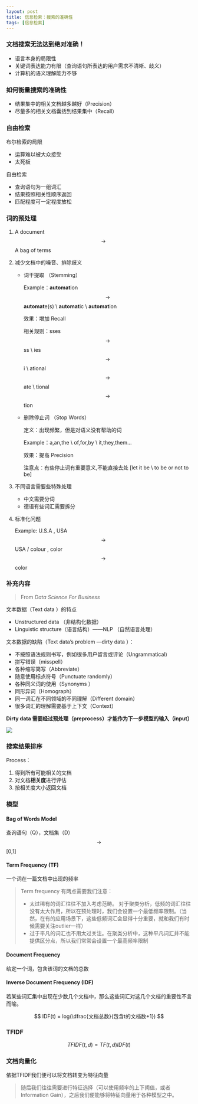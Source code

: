 ```yaml
---
layout: post
title: 信息检索：搜索的准确性
tags: [信息检索]
---
```


### 文档搜索无法达到绝对准确！

- 语言本身的局限性
- 关键词表达能力有限（查询语句所表达的用户需求不清晰、歧义）
- 计算机的语义理解能力不够

### 如何衡量搜索的准确性

- 结果集中的相关文档越多越好（Precision）
- 尽量多的相关文档囊括到结果集中（Recall）

### 自由检索

布尔检索的局限

- 运算难以被大众接受
- 太死板

自由检索

- 查询语句为一组词汇
- 结果按照相关性顺序返回
- 匹配程度可一定程度放松

### 词的预处理

1. A document $$\rightarrow$$ A bag of terms

2. 减少文档中的噪音、排除歧义

   - 词干提取 （Stemming）

     Example：**automat**ion $$\rightarrow$$ **automat**e(s) \ **automat**ic \ **automat**ion

     效果：增加 Recall

     相关规则：sses$$\rightarrow$$ss \ ies$$\rightarrow$$i \ ational$$\rightarrow$$ate \ tional$$\rightarrow$$tion

   - 删除停止词 （Stop Words）

     定义：出现频繁，但是对语义没有帮助的词

     Example：a,an,the \ of,for,by \ it,they,them...

     效果：提高 Precision

     注意点：有些停止词有重要意义,不能直接去处 [let it be \ to be or not to be]

3. 不同语言需要些特殊处理

   - 中文需要分词
   - 德语有些词汇需要拆分

4. 标准化问题

   Example: U.S.A , USA $$\rightarrow$$ USA  /  colour , color $$\rightarrow$$ color

### 补充内容 

> From *Data Science For Business*

文本数据（Text data ）的特点

- Unstructured data （非结构化数据）
- Linguistic structure（语言结构）——NLP （自然语言处理）

文本数据的缺陷（Text data’s problem —dirty data ）：

- 不按照语法规则书写，例如很多用户留言或评论（Ungrammatical)
- 拼写错误（misspell）
- 各种缩写简写（Abbreviate）
- 随意使用标点符号（Punctuate randomly）
- 各种同义词的使用（Synonyms ）
- 同形异词（Homograph）
- 同一词汇在不同领域的不同理解（Different domain）
- 很多词汇的理解需要基于上下文（Context）

**Dirty data 需要经过预处理（preprocess）才能作为下一步模型的输入（input）**

![](http://img.blog.csdn.net/20150916215636245)

### 搜索结果排序

Process：

1. 得到所有可能相关的文档
2. 对文档**相关度**进行评估
3. 按相关度大小返回文档



### 模型

#### Bag of Words Model

查询语句（Q），文档集（D）$$\rightarrow$$  [0,1]

#### Term Frequency  (TF)

一个词在一篇文档中出现的频率

> Term frequency 有两点需要我们注意：
>
> - 太过稀有的词汇往往不加入考虑范畴。 对于聚类分析，低频的词汇往往没有太大作用，所以在预处理时，我们会设置一个最低频率限制。（当然，在有的应用场景下，这些低频词汇会显得十分重要，就和我们有时候需要关注outlier一样）
> - 过于平凡的词汇也不用太过关注。在聚类分析中，这种平凡词汇并不能提供区分点，所以我们常常会设置一个最高频率限制

#### Document Frequency

给定一个词，包含该词的文档的总数

#### Inverse Document Frequency  (IDF)

若某些词汇集中出现在少数几个文档中，那么这些词汇对这几个文档的重要性不言而喻。

$$
IDF(t) = log(\dfrac{文档总数}{包含t的文档数+1})
$$

### TFIDF

$$
TFIDF(t,d) = TF(t,d)IDF(t)
$$

### 文档向量化

依据TFIDF我们便可以将文档转变为特征向量 

> 随后我们往往需要进行特征选择（可以使用频率的上下阈值，或者Information Gain），之后我们便能够将特征向量用于各种模型之中。

